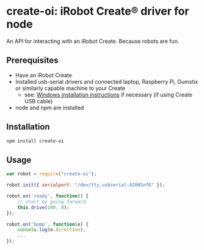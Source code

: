create-oi: iRobot Create&#174; driver for node
========================================

An API for interacting with an iRobot Create. Because robots are fun.

Prerequisites
-------------
 * Have an iRobot Create 
 * Installed usb-serial drivers and connected laptop, Raspberry Pi, Gumstix or similarly capable machine to your Create
   * see: [Windows installation instructions](http://homesupport.irobot.com/app/answers/detail/a_id/362/~/installing-the-usb-serial-port) if necessary (if using Create USB cable)
 * node and npm are installed

Installation
------------
```sh
npm install create-oi
```

Usage
-----
```javascript
var robot = require("create-oi");

robot.init({ serialport: "/dev/tty.usbserial-A2001nf6" });

robot.on('ready', function() {
    // start by going forward
    this.drive(100, 0);
});

robot.on('bump', function(e) {
    console.log(e.direction);
    ...
});

```
